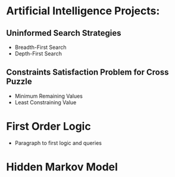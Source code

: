 # Artificial Intelligence Projects:

## Uninformed Search Strategies
- Breadth-First Search
- Depth-First Search

## Constraints Satisfaction Problem for Cross Puzzle
- Minimum Remaining Values
- Least Constraining Value

# First Order Logic
- Paragraph to first logic and queries

# Hidden Markov Model
